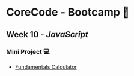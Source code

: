# CoreCode - Bootcamp 🚀
## Week 10 - _JavaScript_

### Mini Project 💻
- [Fundamentals Calculator](https://github.com/DiegoMGE/corecode-bootcamp-calc)
